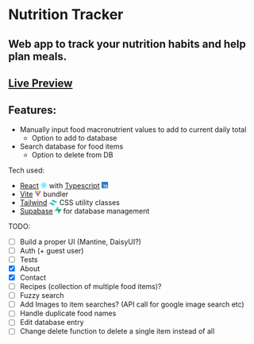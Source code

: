 # Nutrition Tracker

## Web app to track your nutrition habits and help plan meals.

## [Live Preview](https://albertofp.github.io/nutrition-tracker-react/) 
## Features:

- Manually input food macronutrient values to add to current daily total
  - Option to add to database
- Search database for food items
  - Option to delete from DB

Tech used:

- [React](https://react.dev/) <img src="./src/assets/react.svg" alt="React logo" width="13"/> with [Typescript](https://www.typescriptlang.org/) <img src="./src/assets/typescript-logo.svg" alt="Typescript logo" width="13"/>
- [Vite](https://www.vitejs.dev) <img src="./src/assets/vite-logo.svg" alt="Vite logo" width="13"/> bundler
- [Tailwind](https://tailwindcss.com/) <img src="./src/assets/tailwindcss-icon.svg" alt="Tailwind logo" width="17"/> CSS utility classes
- [Supabase](https://supabase.com/) <img src="./src/assets/supabase-icon.svg" alt="Supabase logo" width="13"/> for database management

TODO:

- [ ] Build a proper UI (Mantine, DaisyUI?)
- [ ] Auth (+ guest user)
- [ ] Tests
- [x] About
- [x] Contact
- [ ] Recipes (collection of multiple food items)?
- [ ] Fuzzy search
- [ ] Add Images to item searches? (API call for google image search etc)
- [ ] Handle duplicate food names
- [ ] Edit database entry
- [ ] Change delete function to delete a single item instead of all
